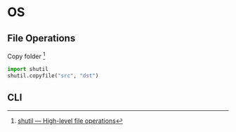 # OS

## File Operations

Copy folder [^1]

```python
import shutil
shutil.copyfile("src", "dst")
```

## CLI


[^1]: [shutil — High-level file operations](https://docs.python.org/2/library/shutil.html)

